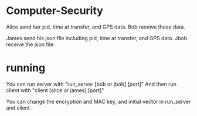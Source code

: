 # Computer-Security

Alice send her pid, time at transfer, and GPS data.
Bob receive these data.

James send his json file including pid, time at transfer, and GPS data.
Jbob receive the json file.

# running
You can run server with "run_server [bob or jbob] [port]"
And then run client with "client [alice or james] [port]"

You can change the encryption and MAC key, and initial vector in run_server and client.
